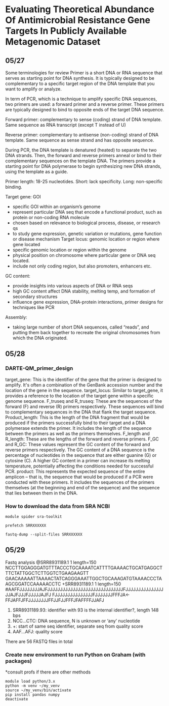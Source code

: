 # Evaluating Theoretical Abundance Of Antimicrobial Resistance Gene Targets In Publicly Available Metagenomic Dataset

## 05/27 
Some terminologies for review 
Primer is a short DNA or RNA sequence that serves as starting point for DNA synthesis. It is typically designed to be complementary to a specific target region of the DNA template that you want to amplify or analyze. 

In term of PCR, which is a technique to amplify specific DNA sequences, two primers are used: a forward primer and a reverse primer. These primers are typically designed to bind to opposite ends of the target DNA sequence. 

Forward primer: complementary to sense (coding) strand of DNA template. Same sequence as RNA transcript (except T instead of U) 

Reverse primer: complementary to antisense (non-coding) strand of DNA template. Same sequence as sense strand and has opposite sequence.

During PCR, the DNA template is denatured (heated) to separate the two DNA strands. Then, the forward and reverse primers anneal or bind to their complementary sequences on the template DNA. The primers provide a starting point for DNA polymerase to begin synthesizing new DNA strands, using the template as a guide.

Primer length: 18-25 nucleotides. Short: lack specificity. Long: non-specific binding. 

Target gene: GOI
- specific GOI within an organism’s genome
- represent particular DNA seq that encode a functional product, such as protein or non-coding RNA molecule
- chosen based on relevance to biological process, disease, or research qs
- to study gene expression, genetic variation or mutations, gene function or disease mechanism 
Target locus: genomic location or region where gene located
- specific genomic location or region within the genome
- physical position on chromosome where particular gene or DNA seq located. 
- include not only coding region, but also promoters, enhancers etc.

GC content:
- provide insights into various aspects of DNA or RNA seqs 
- high GC content affect DNA stability, melting temp, and formation of secondary structures
- influence gene expression, DNA-protein interactions, primer designs for techniques like PCR

Assembly:
- taking large number of short DNA sequences, called “reads”, and putting them back together to recreate the original chromosomes from which the DNA originated. 

## 05/28
### DARTE-QM_primer_design
target_gene: This is the identifier of the gene that the primer is designed to amplify. It's often a combination of the GenBank accession number and the location of the gene in the sequence.
target_locus: Similar to target_gene, it provides a reference to the location of the target gene within a specific genome sequence.
F_truseq and R_truseq: These are the sequences of the forward (F) and reverse (R) primers respectively. These sequences will bind to complementary sequences in the DNA that flank the target sequence.
Product_length: This is the length of the DNA fragment that would be produced if the primers successfully bind to their target and a DNA polymerase extends the primer. It includes the length of the sequence between the primers as well as the primers themselves.
F_length and R_length: These are the lengths of the forward and reverse primers.
F_GC and R_GC: These values represent the GC content of the forward and reverse primers respectively. The GC content of a DNA sequence is the percentage of nucleotides in the sequence that are either guanine (G) or cytosine (C). A higher GC content in a primer can increase its melting temperature, potentially affecting the conditions needed for successful PCR.
product: This represents the expected sequence of the entire amplicon – that is, the sequence that would be produced if a PCR were conducted with these primers. It includes the sequences of the primers themselves (at the beginning and end of the sequence) and the sequence that lies between them in the DNA.
  
### How to download the data from SRA NCBI 
```
module spider sra-toolkit

prefetch SRRXXXXXX

fastq-dump --split-files SRRXXXXXX
```

## 05/29
Fastq analysis
@SRR8931189.1 1 length=150
NCCTTGGAGGGATGTTTACCCTGCAAAATCATTTTGAAAACTGCATGAGGCTTTCTATTGGCTCTTGGTCTGAAGAAGTT
GAACAAAAATTAAAACTATCAGGGAAATTGGCTGCAAAGATGTAAAACCCTAAGCGGATCCAAAAACCTC
+SRR8931189.1 1 length=150
#AAFFJJJJJJJJAJFJJJJJJJJJJJJJJJJJJJJJJJJJJJJJJFJJJJJJJJJJJJJJJJJAJFJJJFJJJJJAJFJ
FJJJJJJJJJJJJJJJFJJJJJJJFFFJA<-FFJAFFJFFJJJJJJJJFFJJFJJFFFJFAFFFFJJAFJ

1. SRR8931189.93: identifier with 93 is the internal identifier?, length 148 bps
2. NCC…CTC: DNA sequence, N is unknown or ‘any’ nucleotide
3. +: start of same seq identifier, separate seq from quality score
4. AAF…AFJ: quality score 

There are 56 FASTQ files in total 

### Create new environment to run Python on Graham (with packages) 
*consult profs if there are other methods
```
module load python/3.x
python -m venv ~/my_venv
source ~/my_venv/bin/activate
pip install pandas numpy
deactivate 
```
